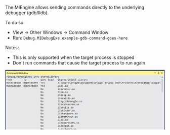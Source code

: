 The MIEngine allows sending commands directly to the underlying debugger (gdb/lldb).

To do so:
* View -> Other Windows -> Command Window
* Run: `Debug.MIDebugExe example-gdb-command-goes-here`

Notes:
* This is only supported when the target process is stopped
* Don't run commands that cause the target process to run again

![Example screenshot](images/MIDebugExec.png)